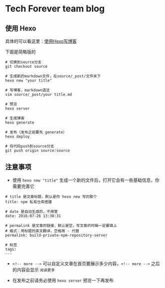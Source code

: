 # Tech Forever team blog

## 使用 Hexo
具体的可以看这里：[使用Hexo写博客](http://blog.whatslife.cn/posts/use-Hexo/)

下面是简略版的

```
# 切换到source分支
git checkout source

# 生成新的markdown文件，在source/_post/文件夹下
hexo new "your title"

# 写博客，markdown语法
vim source/_post/your title.md

# 预览
hexo server

# 生成博客
hexo generate

# 发布（发布之前要先 generate）
hexo deploy

# 将代码push到source分支
git push origin source:source
```

## 注意事项
* 使用 `hexo new "title"` 生成一个新的文件后，打开它会有一些基础信息，你需要完善它

```
# title 是文章标题，默认是你 hexo new 写的那个
title: npm 私有仓库搭建

# date 是自动生成的，不用管
date: 2016-07-26 13:38:31

# permalink 是文章的链接，默认是空，写文章的时候一定要填上
# 格式：用标题的英文翻译，空格用 - 代替
permalink: build-private-npm-repository-server

# 标签
tags:
---
```

* `<!-- more -->` 可以自定义文章在首页要展示多少内容，`<!-- more -->` 之后的内容会显示 `阅读更多`

* 在发布之前请务必使用 `hexo server` 预览一下再发布
